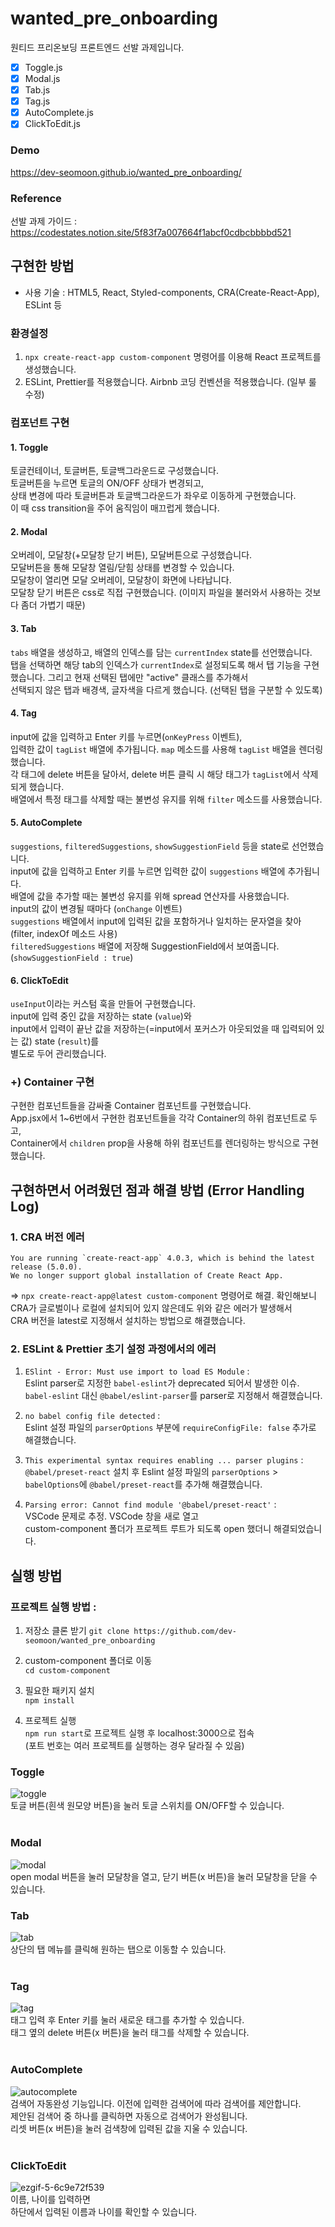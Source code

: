 # wanted_pre_onboarding

원티드 프리온보딩 프론트엔드 선발 과제입니다.

- [x] Toggle.js
- [x] Modal.js
- [x] Tab.js
- [x] Tag.js
- [x] AutoComplete.js
- [x] ClickToEdit.js

### Demo 
https://dev-seomoon.github.io/wanted_pre_onboarding/

### Reference 

선발 과제 가이드 :  
https://codestates.notion.site/5f83f7a007664f1abcf0cdbcbbbbd521

## 구현한 방법
- 사용 기술 : HTML5, React, Styled-components, CRA(Create-React-App), ESLint 등

### 환경설정

1. `npx create-react-app custom-component` 명령어를 이용해 React 프로젝트를 생성했습니다. 
2. ESLint, Prettier를 적용했습니다. Airbnb 코딩 컨벤션을 적용했습니다. (일부 룰 수정)  

### 컴포넌트 구현
#### 1. Toggle
토글컨테이너, 토글버튼, 토글백그라운드로 구성했습니다.  
토글버튼을 누르면 토글의 ON/OFF 상태가 변경되고,  
상태 변경에 따라 토글버튼과 토글백그라운드가 좌우로 이동하게 구현했습니다.  
이 때 css transition을 주어 움직임이 매끄럽게 했습니다. 

#### 2. Modal
오버레이, 모달창(+모달창 닫기 버튼), 모달버튼으로 구성했습니다.  
모달버튼을 통해 모달창 열림/닫힘 상태를 변경할 수 있습니다.  
모달창이 열리면 모달 오버레이, 모달창이 화면에 나타납니다.  
모달창 닫기 버튼은 css로 직접 구현했습니다. (이미지 파일을 불러와서 사용하는 것보다 좀더 가볍기 때문)

#### 3. Tab
`tabs` 배열을 생성하고, 배열의 인덱스를 담는 `currentIndex` state를 선언했습니다.  
탭을 선택하면 해당 tab의 인덱스가 `currentIndex`로 설정되도록 해서 탭 기능을 구현했습니다. 
그리고 현재 선택된 탭에만 "active" 클래스를 추가해서  
선택되지 않은 탭과 배경색, 글자색을 다르게 했습니다. (선택된 탭을 구분할 수 있도록)  

#### 4. Tag
input에 값을 입력하고 Enter 키를 누르면(`onKeyPress` 이벤트),  
입력한 값이 `tagList` 배열에 추가됩니다. 
`map` 메소드를 사용해 `tagList` 배열을 렌더링했습니다.  
각 태그에 delete 버튼을 달아서, delete 버튼 클릭 시 해당 태그가 `tagList`에서 삭제되게 했습니다.  
배열에서 특정 태그를 삭제할 때는 불변성 유지를 위해 `filter` 메소드를 사용했습니다.  

#### 5. AutoComplete  
`suggestions`, `filteredSuggestions`, `showSuggestionField` 등을 state로 선언했습니다.  
input에 값을 입력하고 Enter 키를 누르면 입력한 값이 `suggestions` 배열에 추가됩니다.  
배열에 값을 추가할 때는 불변성 유지를 위해 spread 연산자를 사용했습니다.  
input의 값이 변경될 때마다 (`onChange` 이벤트)   
`suggestions` 배열에서 input에 입력된 값을 포함하거나 일치하는 문자열을 찾아 (filter, indexOf 메소드 사용)  
`filteredSuggestions` 배열에 저장해 SuggestionField에서 보여줍니다. (`showSuggestionField : true`)

#### 6. ClickToEdit
`useInput`이라는 커스텀 훅을 만들어 구현했습니다.  
input에 입력 중인 값을 저장하는 state (`value`)와  
input에서 입력이 끝난 값을 저장하는(=input에서 포커스가 아웃되었을 때 입력되어 있는 값) state (`result`)를  
별도로 두어 관리했습니다.  

### +) Container 구현
구현한 컴포넌트들을 감싸줄 Container 컴포넌트를 구현했습니다.  
App.jsx에서 1~6번에서 구현한 컴포넌트들을 각각 Container의 하위 컴포넌트로 두고,  
Container에서 `children` prop을 사용해 하위 컴포넌트를 렌더링하는 방식으로 구현했습니다.  

## 구현하면서 어려웠던 점과 해결 방법 (Error Handling Log)
### 1. CRA 버전 에러
```
You are running `create-react-app` 4.0.3, which is behind the latest release (5.0.0).
We no longer support global installation of Create React App.
```
=> `npx create-react-app@latest custom-component` 명령어로 해결. 
확인해보니 CRA가 글로벌이나 로컬에 설치되어 있지 않은데도 위와 같은 에러가 발생해서  
CRA 버전을 latest로 지정해서 설치하는 방법으로 해결했습니다. 

### 2. ESLint & Prettier 초기 설정 과정에서의 에러
1) `ESlint - Error: Must use import to load ES Module` :  
  Eslint parser로 지정한 `babel-eslint`가 deprecated 되어서 발생한 이슈.  
  `babel-eslint` 대신 `@babel/eslint-parser`를 parser로 지정해서 해결했습니다. 
  
2) `no babel config file detected` :  
  Eslint 설정 파일의 `parserOptions` 부분에 `requireConfigFile: false` 추가로 해결했습니다.  
  
3) `This experimental syntax requires enabling ... parser plugins` :  
  `@babel/preset-react` 설치 후 
  Eslint 설정 파일의 `parserOptions` > `babelOptions`에 `@babel/preset-react`를 추가해 해결했습니다. 

4) `Parsing error: Cannot find module '@babel/preset-react'` :  
  VSCode 문제로 추정. VSCode 창을 새로 열고  
  custom-component 폴더가 프로젝트 루트가 되도록 open 했더니 해결되었습니다. 
 
## 실행 방법

### 프로젝트 실행 방법 :  
1. 저장소 클론 받기 
`git clone https://github.com/dev-seomoon/wanted_pre_onboarding` 

2. custom-component 폴더로 이동  
`cd custom-component` 

3. 필요한 패키지 설치  
`npm install`  

4. 프로젝트 실행  
`npm run start`로 프로젝트 실행 후 localhost:3000으로 접속  
(포트 번호는 여러 프로젝트를 실행하는 경우 달라질 수 있음) 

### Toggle
![toggle](https://user-images.githubusercontent.com/52448114/152529934-1a53281a-0225-469e-824b-b29d7ba655fd.gif)  
토글 버튼(흰색 원모양 버튼)을 눌러 토글 스위치를 ON/OFF할 수 있습니다.  
<br />

### Modal
![modal](https://user-images.githubusercontent.com/52448114/152529951-f2817e06-09ae-4b81-9dc3-c17f3beb794b.gif)  
open modal 버튼을 눌러 모달창을 열고, 닫기 버튼(x 버튼)을 눌러 모달창을 닫을 수 있습니다. 
<br />


### Tab
![tab](https://user-images.githubusercontent.com/52448114/152529973-ad1f1088-9df6-4871-b04e-ff001c578cbd.gif)  
상단의 탭 메뉴를 클릭해 원하는 탭으로 이동할 수 있습니다.  
<br />


### Tag
![tag](https://user-images.githubusercontent.com/52448114/152531437-34a9943c-6603-4f08-89b5-572169ef2e4c.gif)  
태그 입력 후 Enter 키를 눌러 새로운 태그를 추가할 수 있습니다.  
태그 옆의 delete 버튼(x 버튼)을 눌러 태그를 삭제할 수 있습니다.  
<br />


### AutoComplete
![autocomplete](https://user-images.githubusercontent.com/52448114/152530036-6e109798-8f6a-4c04-9138-d27515168ada.gif)  
검색어 자동완성 기능입니다. 이전에 입력한 검색어에 따라 검색어를 제안합니다.  
제안된 검색어 중 하나를 클릭하면 자동으로 검색어가 완성됩니다.  
리셋 버튼(x 버튼)을 눌러 검색창에 입력된 값을 지울 수 있습니다.  
<br />


### ClickToEdit
![ezgif-5-6c9e72f539](https://user-images.githubusercontent.com/52448114/152532057-9ef6daea-a286-4391-bca3-85086c822282.gif)  
이름, 나이를 입력하면  
하단에서 입력된 이름과 나이를 확인할 수 있습니다.  
